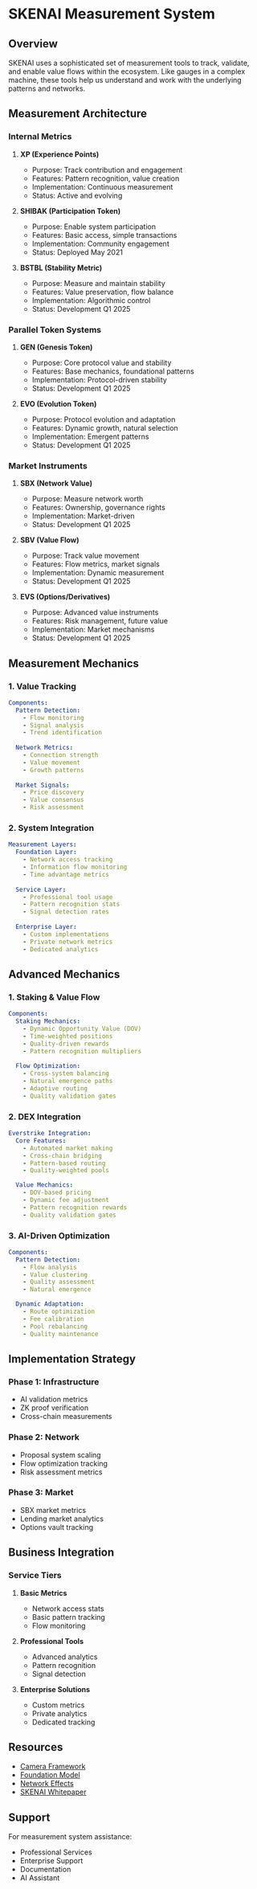 # SKENAI Measurement System

## Overview

SKENAI uses a sophisticated set of measurement tools to track, validate, and enable value flows within the ecosystem. Like gauges in a complex machine, these tools help us understand and work with the underlying patterns and networks.

## Measurement Architecture

### Internal Metrics

1. **XP (Experience Points)**
   - Purpose: Track contribution and engagement
   - Features: Pattern recognition, value creation
   - Implementation: Continuous measurement
   - Status: Active and evolving

2. **SHIBAK (Participation Token)**
   - Purpose: Enable system participation
   - Features: Basic access, simple transactions
   - Implementation: Community engagement
   - Status: Deployed May 2021

3. **BSTBL (Stability Metric)**
   - Purpose: Measure and maintain stability
   - Features: Value preservation, flow balance
   - Implementation: Algorithmic control
   - Status: Development Q1 2025

### Parallel Token Systems

1. **GEN (Genesis Token)**
   - Purpose: Core protocol value and stability
   - Features: Base mechanics, foundational patterns
   - Implementation: Protocol-driven stability
   - Status: Development Q1 2025

2. **EVO (Evolution Token)**
   - Purpose: Protocol evolution and adaptation
   - Features: Dynamic growth, natural selection
   - Implementation: Emergent patterns
   - Status: Development Q1 2025

### Market Instruments

1. **SBX (Network Value)**
   - Purpose: Measure network worth
   - Features: Ownership, governance rights
   - Implementation: Market-driven
   - Status: Development Q1 2025

2. **SBV (Value Flow)**
   - Purpose: Track value movement
   - Features: Flow metrics, market signals
   - Implementation: Dynamic measurement
   - Status: Development Q1 2025

3. **EVS (Options/Derivatives)**
   - Purpose: Advanced value instruments
   - Features: Risk management, future value
   - Implementation: Market mechanisms
   - Status: Development Q1 2025

## Measurement Mechanics

### 1. Value Tracking
```yaml
Components:
  Pattern Detection:
    - Flow monitoring
    - Signal analysis
    - Trend identification
    
  Network Metrics:
    - Connection strength
    - Value movement
    - Growth patterns
    
  Market Signals:
    - Price discovery
    - Value consensus
    - Risk assessment
```

### 2. System Integration
```yaml
Measurement Layers:
  Foundation Layer:
    - Network access tracking
    - Information flow monitoring
    - Time advantage metrics
    
  Service Layer:
    - Professional tool usage
    - Pattern recognition stats
    - Signal detection rates
    
  Enterprise Layer:
    - Custom implementations
    - Private network metrics
    - Dedicated analytics
```

## Advanced Mechanics

### 1. Staking & Value Flow
```yaml
Components:
  Staking Mechanics:
    - Dynamic Opportunity Value (DOV)
    - Time-weighted positions
    - Quality-driven rewards
    - Pattern recognition multipliers
    
  Flow Optimization:
    - Cross-system balancing
    - Natural emergence paths
    - Adaptive routing
    - Quality validation gates
```

### 2. DEX Integration
```yaml
Everstrike Integration:
  Core Features:
    - Automated market making
    - Cross-chain bridging
    - Pattern-based routing
    - Quality-weighted pools

  Value Mechanics:
    - DOV-based pricing
    - Dynamic fee adjustment
    - Pattern recognition rewards
    - Quality validation gates
```

### 3. AI-Driven Optimization
```yaml
Components:
  Pattern Detection:
    - Flow analysis
    - Value clustering
    - Quality assessment
    - Natural emergence

  Dynamic Adaptation:
    - Route optimization
    - Fee calibration
    - Pool rebalancing
    - Quality maintenance
```

## Implementation Strategy

### Phase 1: Infrastructure
- AI validation metrics
- ZK proof verification
- Cross-chain measurements

### Phase 2: Network
- Proposal system scaling
- Flow optimization tracking
- Risk assessment metrics

### Phase 3: Market
- SBX market metrics
- Lending market analytics
- Options vault tracking

## Business Integration

### Service Tiers
1. **Basic Metrics**
   - Network access stats
   - Basic pattern tracking
   - Flow monitoring

2. **Professional Tools**
   - Advanced analytics
   - Pattern recognition
   - Signal detection

3. **Enterprise Solutions**
   - Custom metrics
   - Private analytics
   - Dedicated tracking

## Resources
- [Camera Framework](Camera-Framework.md)
- [Foundation Model](Foundation-Model.md)
- [Network Effects](Network-Effects.md)
- [SKENAI Whitepaper](../../WHITEPAPER.md)

## Support
For measurement system assistance:
- Professional Services
- Enterprise Support
- Documentation
- AI Assistant
